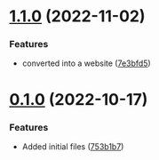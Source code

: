 # [1.1.0](https://github.com/Pradumnasaraf/DevOps/compare/v0.1.0...v1.1.0) (2022-11-02)


### Features

* converted into a website ([7e3bfd5](https://github.com/Pradumnasaraf/DevOps/commit/7e3bfd5c9c982d34aaa5fa10facdb99cc7cbdb92))



# [0.1.0](https://github.com/Pradumnasaraf/DevOps/compare/753b1b7a5c1e8c40816946ee0d08a36f13675029...v0.1.0) (2022-10-17)


### Features

* Added initial files ([753b1b7](https://github.com/Pradumnasaraf/DevOps/commit/753b1b7a5c1e8c40816946ee0d08a36f13675029))



